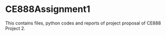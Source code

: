 # CE888Assignment1

This contains files, python codes and reports of project proposal of CE888 Project 2. 
